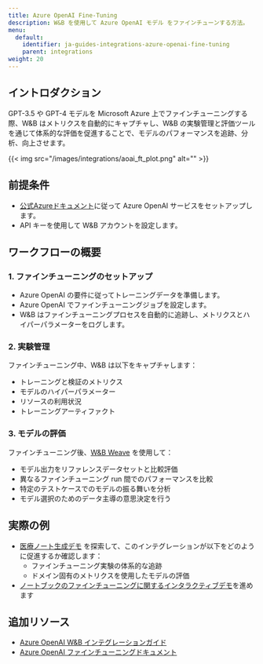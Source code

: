 ```yaml
---
title: Azure OpenAI Fine-Tuning
description: W&B を使用して Azure OpenAI モデル をファインチューンする方法。
menu:
  default:
    identifier: ja-guides-integrations-azure-openai-fine-tuning
    parent: integrations
weight: 20
---
```


## イントロダクション
GPT-3.5 や GPT-4 モデルを Microsoft Azure 上でファインチューニングする際、W&B はメトリクスを自動的にキャプチャし、W&B の実験管理と評価ツールを通じて体系的な評価を促進することで、モデルのパフォーマンスを追跡、分析、向上させます。

{{< img src="/images/integrations/aoai_ft_plot.png" alt="" >}}

## 前提条件
- [公式Azureドキュメント](https://wandb.me/aoai-wb-int)に従って Azure OpenAI サービスをセットアップします。
- API キーを使用して W&B アカウントを設定します。

## ワークフローの概要

### 1. ファインチューニングのセットアップ
- Azure OpenAI の要件に従ってトレーニングデータを準備します。
- Azure OpenAI でファインチューニングジョブを設定します。
- W&B はファインチューニングプロセスを自動的に追跡し、メトリクスとハイパーパラメーターをログします。

### 2. 実験管理
ファインチューニング中、W&B は以下をキャプチャします：
- トレーニングと検証のメトリクス
- モデルのハイパーパラメーター
- リソースの利用状況
- トレーニングアーティファクト

### 3. モデルの評価
ファインチューニング後、[W&B Weave](https://weave-docs.wandb.ai) を使用して：
- モデル出力をリファレンスデータセットと比較評価
- 異なるファインチューニング run 間でのパフォーマンスを比較
- 特定のテストケースでのモデルの振る舞いを分析
- モデル選択のためのデータ主導の意思決定を行う

## 実際の例
* [医療ノート生成デモ](https://wandb.me/aoai-ft-colab) を探索して、このインテグレーションが以下をどのように促進するか確認します：
  - ファインチューニング実験の体系的な追跡
  - ドメイン固有のメトリクスを使用したモデルの評価
* [ノートブックのファインチューニングに関するインタラクティブデモ](https://colab.research.google.com/github/wandb/examples/blob/master/colabs/azure/azure_gpt_medical_notes.ipynb)を進めます

## 追加リソース
- [Azure OpenAI W&B インテグレーションガイド](https://wandb.me/aoai-wb-int)
- [Azure OpenAI ファインチューニングドキュメント](https://learn.microsoft.com/en-us/azure/ai-services/openai/how-to/fine-tuning?tabs=turbo%2Cpython&pivots=programming-language-python)